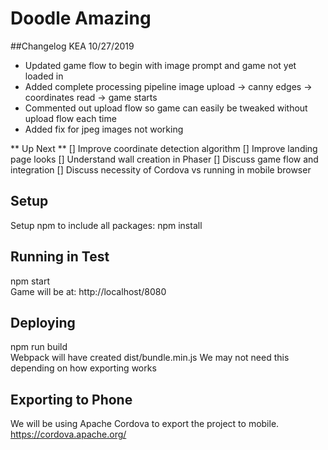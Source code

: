 # Doodle Amazing

##Changelog
KEA 10/27/2019
* Updated game flow to begin with image prompt and game not yet loaded in
* Added complete processing pipeline image upload -> canny edges -> coordinates read -> game starts
* Commented out upload flow so game can easily be tweaked without upload flow each time
* Added fix for jpeg images not working

** Up Next **
[] Improve coordinate detection algorithm
[] Improve landing page looks
[] Understand wall creation in Phaser
[] Discuss game flow and integration
[] Discuss necessity of Cordova vs running in mobile browser

## Setup
Setup npm to include all packages:
npm install

## Running in Test
npm start  
Game will be at: http://localhost/8080  

## Deploying
npm run build  
Webpack will have created dist/bundle.min.js 
We may not need this depending on how exporting works

## Exporting to Phone
We will be using Apache Cordova to export the project to mobile.
https://cordova.apache.org/
